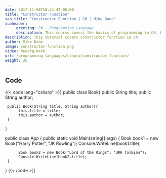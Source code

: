 ```yaml
---
date: 2017-11-08T18:34:47-05:00
title: "Constructor Function"
seo_title: "Constructor Function | C# | Mike Dane"
subheader:
     greeting: C# - Programming Language
     description: This course covers the basics of programming in C#. Work your way through the videos and we'll teach you everything you need to know to start your programming journey!
description: This tutorial covers constructor function in C#.
author: Mike Dane
image: constructor-function.png
video: Reeefq-Nxkk
url: /programming-languages/csharp/constructor-function/
weight: 26
---
```

## Code

{{< code lang="csharp" >}}
public class Book{
     public String title;
     public String author;

     public Book(String title, String author){
          this.title = title;
          this.author = author;
     }
}

public class App
{
     public static void Main(string[] args)
     {
          Book book1 = new Book("Harry Potter", "JK Rowling");
          Console.WriteLine(book1.title);

          Book book2 = new Book("Lord of the Rings", "JRR Tolkien");
          Console.WriteLine(book2.title);
     }
}
{{< /code >}}